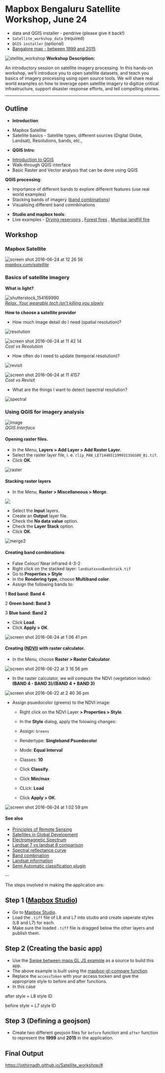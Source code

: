 # Mapbox Bengaluru Satellite Workshop, June 24

* data and QGIS installer - pendrive (please give it back!)
 * `Satellite_workshop_data` (required)
 * `QGIS installer` (optional)
* [Bangalore map - between 1999 and 2015](https://jothirnadh.github.io/Satellite_workshop/#10.11/12.9706/77.5955)


![stellite_workshop](https://cloud.githubusercontent.com/assets/13744156/16257213/a3d8f512-3874-11e6-97cd-83344f1c39a3.png)
 **Workshop Description:**
 
 An introductory session on satellite imagery processing. In this hands-on workshop, we’ll introduce you to open satellite datasets, and teach you basics of imagery processing using open source tools. We will share real world examples on how to leverage open satellite imagery to digitize critical infrastructure, support disaster response efforts, and tell compelling stories.

---

## Outline

- **Introduction**
 * Mapbox Satellite
 * Satellite basics - Satellite types, different sources (Digital Globe, Landsat), Resolutions, bands, etc.,

- **QGIS Intro**: 
 * [Introduction to QGIS](http://www.qgistutorials.com/en/)
 * Walk-through QGIS interface
 * Basic Raster and Vector analysis that can be done using QGIS

 **QGIS processing**:
 * Importance of different bands to explore different features (use real world examples)
 * Stacking bands of imagery ([band combinations](https://blogs.esri.com/esri/arcgis/2013/07/24/band-combinations-for-landsat-8/))
 * Visualising different band comnbinations

 - **Studio and mapbox tools**: 
 - Live examples - [Drying reservoirs](https://www.mapbox.com/blog/reservoirs-drying-landsat/) , [Forest fires](https://twitter.com/mapbox/status/727838137871818753) , [Mumbai landfill fire](https://www.mapbox.com/blog/mumbai-landfill-fire/)

## Workshop

### Mapbox Satellite

![screen shot 2016-06-24 at 12 26 56](https://cloud.githubusercontent.com/assets/353700/16330478/1a2ec19a-3a07-11e6-967d-e5db9ffb91f5.png)<br>*[mapbox.com/satellite](https://www.mapbox.com/satellite/)*

### Basics of satellite imagery

**What is light?**

![shutterstock_154169990](https://cloud.githubusercontent.com/assets/353700/16329021/531b612a-39fd-11e6-98e0-11eef964e46f.jpg)<br>*[Relax. Your wearable tech isn't killing you slowly](http://www.komando.com/happening-now/300938/relax-your-wearable-tech-isnt-killing-you-slowly/all)*

**How to choose a satellite provider**

* How much image detail do I need (spatial resolution)?

![resolution](https://cloud.githubusercontent.com/assets/353700/16329721/d5214532-3a01-11e6-8946-2c2df4f4239f.gif)

![screen shot 2016-06-24 at 11 42 14](https://cloud.githubusercontent.com/assets/353700/16329506/c8a7e0f0-3a00-11e6-8e9f-6f74a1280455.png)<br>*Cost vs Resolution*

* How often do I need to update (temporal resolution)?

![revisit](https://cloud.githubusercontent.com/assets/353700/16329774/31765188-3a02-11e6-91a8-2309b61c5142.gif)

![screen shot 2016-06-24 at 11 4157](https://cloud.githubusercontent.com/assets/353700/16329505/c8a79096-3a00-11e6-863a-6361603584d7.png )<br>*Cost vs Revisit*

* What are the things I want to detect (spectral resolution?
 
![spectral](https://cloud.githubusercontent.com/assets/353700/16329846/b76052b2-3a02-11e6-8b56-94ff9efcac28.gif)


### Using QGIS for imagery analysis

![image](https://cloud.githubusercontent.com/assets/13744156/16258090/be76c9e4-3879-11e6-8988-99b416271acc.png)<br>*QGIS Interface*


#### Opening raster files.

* In the Menu, **Layers > Add Layer > Add Raster Layer**.
* Select the raster layer file, i. e. `clip_PAN_LE71440511999313SGS00_B1.tif`.
* Click **OK**.

![raster](https://cloud.githubusercontent.com/assets/13744156/16258699/a0fa51ee-387c-11e6-8e28-de4216a9a9dd.png)

#### Stacking raster layers

* In the Menu, **Raster > Miscellaneous > Merge**.

![](https://cloud.githubusercontent.com/assets/13744156/16258903/984dcae8-387d-11e6-947c-f44b9a62d70a.png)

* Select the **Input** layers.
* Create an **Output** layer file.
* Check the **No data value** option.
* Check the **Layer Stack** option.
* Click **OK**.


![merge2](https://cloud.githubusercontent.com/assets/13744156/16259032/461ef520-387e-11e6-90cc-e312f8536833.png)

#### Creating band combinations

* False Colour/ Near infrared 4-3-2
 * Right click on the stacked layer: `landsatxxxxBandstack.tif`
 * Go to **Properties > Style**
 * In the **Rendering type**, choose **Multiband color**. 
 * Assign the following bands to:  
 
 1 **Red band: Band 4**

 2 **Green band: Band 3**
  
 3 **Blue band: Band 2**
  
* Click **Load**. 
* Click **Apply > OK**. 
 
![screen shot 2016-06-24 at 1 06 41 pm](https://cloud.githubusercontent.com/assets/13744156/16331236/9037caf8-3a0c-11e6-826a-1ac33349619d.png)



#### Creating ([NDVI](https://en.wikipedia.org/wiki/Normalized_Difference_Vegetation_Index)) with raster calculator.


* In the Menu, choose **Raster > Raster Calculator**.

![screen shot 2016-06-22 at 3 16 56 pm](https://cloud.githubusercontent.com/assets/13744156/16262246/6637d8fa-388c-11e6-8df7-0899d5123b2c.png)

* In the raster calculator, we will compute the NDVI (vegetation index): **(BAND 4 - BAND 3)/(BAND 4 + BAND 3)**

![screen shot 2016-06-22 at 2 40 36 pm](https://cloud.githubusercontent.com/assets/13744156/16261000/64b7e97a-3887-11e6-839b-a50fb383d142.png)

* Assign psuedocolor (greens) to the NDVI image:

  * Right click on the NDVI Layer **> Properties > Style**.
 
  * In the **Style** dialog, apply the folowing changes:
 
  * Assign: `Greens`
 
  * Rendertype: **Singleband Psuedocolor**
 
  * Mode: **Equal Interval**
 
  * Classes: **10**
 
  * Click **Classify**.
 
  * Click **Min/max**

  * CLick: **Load**
 
  * Click **Apply > OK**.
 
![screen shot 2016-06-24 at 1 02 59 pm](https://cloud.githubusercontent.com/assets/13744156/16331201/36a4f2b8-3a0c-11e6-9370-917a49d71129.png)



#### See also

* [Principles of Remote Sensing](http://www.itc.nl/library/papers_2009/general/PrinciplesRemoteSensing.pdf)
* [Satellites in Global Development](http://landscape.satsummit.io/)
* [Electromagnetic Spectrum](http://www.ctahr.hawaii.edu/miuralab/projects/makaha/intro_RS.html)
* [Landsat 7 vs landsat 8 comparison](http://landsat.gsfc.nasa.gov/?p=3186)
* [Spectral reflectance curve](http://www.geol-amu.org/notes/m1r-1-8.htm)
* [Band combination](http://landsat.usgs.gov/L8_band_combos.php)
* [Landsat information](http://www.geosage.com/highview/features_landsat8.html)
* [Semi Automatic classification plugin](http://fromgistors.blogspot.com/2015/07/major-update-semi-automatic-44.html)

--

The steps involved in making the application are:

## Step 1 ([Mapbox Studio](https://www.mapbox.com/studio))

* Go to [Mapbox Studio](https://www.mapbox.com/studio).
* Load the `.tiff` file of L8 and L7 into studio and create saperate styles (L8 and L7) for each.
* Make sure the loaded `.tiff` file is dragged below the other layers and publish them.

## Step 2 (Creating the basic app)

* Use the [Swipe between maps GL JS example](https://www.mapbox.com/mapbox-gl-js/example/mapbox-gl-compare/) as a source to build this app.
 * The above example is built using the [mapbox-gl-compare function](https://github.com/mapbox/mapbox-gl-compare)
* Replace the `accessToken` with your access tocken and give the appropriate style to before and after functions.
 * In this case 
 
after style = L8 style ID

before style = L7 style ID

## Step 3 (Defining a geojson)

* Create two different geojson files for `before` function and `after` function to represent the **1999** and **2015** in the application.

## Final Output

https://jothirnadh.github.io/Satellite_workshop/#

